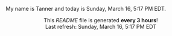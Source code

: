 My name is Tanner and today is Sunday, March 16, 5:17 PM EDT.

<p align="center">This <i>README</i> file is generated <b>every 3 hours</b>!</br>Last refresh: Sunday, March 16, 5:17 PM EDT<br /></p>
